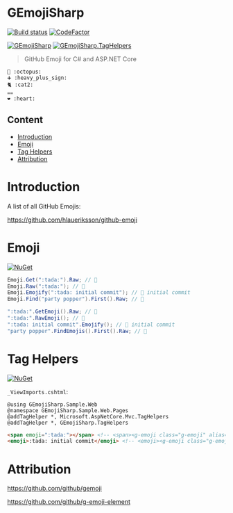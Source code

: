# GEmojiSharp

[![Build status](https://ci.appveyor.com/api/projects/status/0fau2qdcv54sb7k0?svg=true)](https://ci.appveyor.com/project/hlaueriksson/gemojisharp)
[![CodeFactor](https://www.codefactor.io/repository/github/hlaueriksson/gemojisharp/badge)](https://www.codefactor.io/repository/github/hlaueriksson/gemojisharp)

[![GEmojiSharp](https://img.shields.io/nuget/v/GEmojiSharp.svg?label=GEmojiSharp)](https://www.nuget.org/packages/GEmojiSharp)
[![GEmojiSharp.TagHelpers](https://img.shields.io/nuget/v/GEmojiSharp.TagHelpers.svg?label=GEmojiSharp.TagHelpers)](https://www.nuget.org/packages/GEmojiSharp.TagHelpers)

> GitHub Emoji for C# and ASP.NET Core

```
🐙 :octopus:
➕ :heavy_plus_sign:
🐈 :cat2:
⩵
❤️ :heart:
```

## Content

- [Introduction](#introduction)
- [Emoji](#emoji)
- [Tag Helpers](#tag-helpers)
- [Attribution](#attribution)

# Introduction

A list of all GitHub Emojis:

https://github.com/hlaueriksson/github-emoji

# Emoji

[![NuGet](https://buildstats.info/nuget/GEmojiSharp)](https://www.nuget.org/packages/GEmojiSharp/)

```csharp
Emoji.Get(":tada:").Raw; // 🎉
Emoji.Raw(":tada:"); // 🎉
Emoji.Emojify(":tada: initial commit"); // 🎉 initial commit
Emoji.Find("party popper").First().Raw; // 🎉
```

```csharp
":tada:".GetEmoji().Raw; // 🎉
":tada:".RawEmoji(); // 🎉
":tada: initial commit".Emojify(); // 🎉 initial commit
"party popper".FindEmojis().First().Raw; // 🎉
```

# Tag Helpers

[![NuGet](https://buildstats.info/nuget/GEmojiSharp.TagHelpers)](https://www.nuget.org/packages/GEmojiSharp.TagHelpers/)

`_ViewImports.cshtml`:

```cshtml
@using GEmojiSharp.Sample.Web
@namespace GEmojiSharp.Sample.Web.Pages
@addTagHelper *, Microsoft.AspNetCore.Mvc.TagHelpers
@addTagHelper *, GEmojiSharp.TagHelpers
```

```html
<span emoji=":tada:"></span> <!-- <span><g-emoji class="g-emoji" alias="tada" fallback-src="https://github.githubassets.com/images/icons/emoji/unicode/1f389.png">🎉</g-emoji></span> -->
<emoji>:tada: initial commit</emoji> <!-- <emoji><g-emoji class="g-emoji" alias="tada" fallback-src="https://github.githubassets.com/images/icons/emoji/unicode/1f389.png">🎉</g-emoji> initial commit</emoji> -->
```

# Attribution

https://github.com/github/gemoji

https://github.com/github/g-emoji-element
